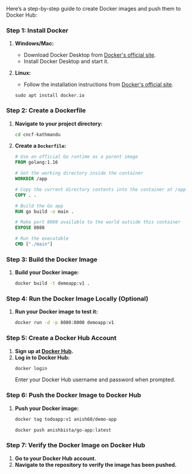 Here’s a step-by-step guide to create Docker images and push them to Docker Hub:

### Step 1: Install Docker
1. **Windows/Mac:**
   - Download Docker Desktop from [Docker's official site](https://www.docker.com/products/docker-desktop).
   - Install Docker Desktop and start it.

2. **Linux:**
   - Follow the installation instructions from [Docker's official site](https://docs.docker.com/engine/install/).
   ```
   sudo apt install docker.io
   ```

### Step 2: Create a Dockerfile
1. **Navigate to your project directory:**
   ```bash
   cd cncf-kathmandu
   ```

2. **Create a `Dockerfile`:**
   ```Dockerfile
   # Use an official Go runtime as a parent image
   FROM golang:1.16

   # Set the working directory inside the container
   WORKDIR /app

   # Copy the current directory contents into the container at /app
   COPY . .

   # Build the Go app
   RUN go build -o main .

   # Make port 8080 available to the world outside this container
   EXPOSE 8080

   # Run the executable
   CMD ["./main"]
   ```

### Step 3: Build the Docker Image
1. **Build your Docker image:**
   ```bash
   docker build -t demoapp:v1 .
   ```

### Step 4: Run the Docker Image Locally (Optional)
1. **Run your Docker image to test it:**
  
   ```bash
   docker run -d -p 8080:8000 demoapp:v1
   ```

### Step 5: Create a Docker Hub Account
1. **Sign up at [Docker Hub](https://hub.docker.com/signup).**
2. **Log in to Docker Hub:**
   ```bash
   docker login
   ```
   Enter your Docker Hub username and password when prompted.

### Step 6: Push the Docker Image to Docker Hub
1. **Push your Docker image:**
   ```bash
   docker tag todoapp:v1 anish60/demo-app
   ```
   
   ```bash
   docker push anishbista/go-app:latest
   ```

### Step 7: Verify the Docker Image on Docker Hub
1. **Go to your Docker Hub account.**
2. **Navigate to the repository to verify the image has been pushed.**

